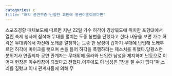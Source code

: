 ```yaml
---
categories: c
title: "허각 공연도중 난입한 괴한에 봉변이훈이였다면"
---
```

스포츠경향 매체보도에 따르면 지난 22일 가수 허각이 경상북도에 위치한 포항대에서 열린 축제 행사에 참석해 무대를 펼치는 도중 봉변을 단했다고 한다.내용을 보면 가수 허각은 무대위에서 자신에 노래를 열창하는 도중 한 남성이 갑자기 무대에 난입해 노래부르던 허각에 마이크를 뺏으며 손을 들어 허각을 폭행하려는 제스처를 취했다.당황스런 분위기사 연출되자 공연 관계자는 무대위에 올라와 난입한 남성을 제지하며 난동으로 이어져 현장은 아수라장이 되었다고 전했다.이후에도 이 남성은 “잠을 잘 수가 없다”며 소리를 질렀고 이내 관계자들에 의해 무